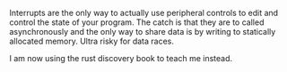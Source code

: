 Interrupts are the only way to actually use peripheral controls to edit and control the state of your program. The catch is that they are to called asynchronously and the only way to share data is by writing to statically allocated memory. Ultra risky for data races. 


I am now using the rust discovery book to teach me instead.